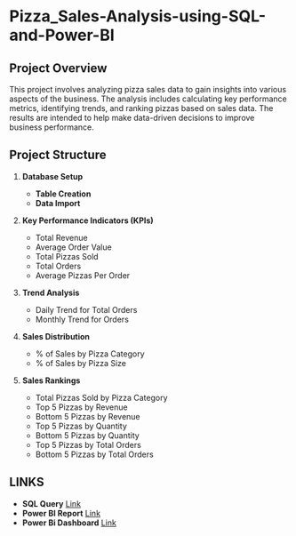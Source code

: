 # Pizza_Sales-Analysis-using-SQL-and-Power-BI


## Project Overview

This project involves analyzing pizza sales data to gain insights into various aspects of the business. The analysis includes calculating key performance metrics, identifying trends, and ranking pizzas based on sales data. The results are intended to help make data-driven decisions to improve business performance.

## Project Structure

1. **Database Setup**
   - **Table Creation**
   - **Data Import**
   
2. **Key Performance Indicators (KPIs)**
   - Total Revenue
   - Average Order Value
   - Total Pizzas Sold
   - Total Orders
   - Average Pizzas Per Order
   
3. **Trend Analysis**
   - Daily Trend for Total Orders
   - Monthly Trend for Orders
   
4. **Sales Distribution**
   - % of Sales by Pizza Category
   - % of Sales by Pizza Size
   
5. **Sales Rankings**
   - Total Pizzas Sold by Pizza Category
   - Top 5 Pizzas by Revenue
   - Bottom 5 Pizzas by Revenue
   - Top 5 Pizzas by Quantity
   - Bottom 5 Pizzas by Quantity
   - Top 5 Pizzas by Total Orders
   - Bottom 5 Pizzas by Total Orders

## LINKS
- **SQL Query**
[Link](https://github.com/uds822/Pizza_Sales-Analysis-using-SQL-and-Power-BI/blob/main/Pizza%20sales%20sql%20quries.pdf)
- **Power BI Report**
 [Link](https://github.com/uds822/Pizza_Sales-Analysis-using-SQL-and-Power-BI/blob/main/Pizza_sales_Dashboard.pdf)
- **Power Bi Dashboard**
   [Link](https://app.powerbi.com/reportEmbed?reportId=9467e040-f938-4bd1-9cbb-fe2354604cc0&autoAuth=true&ctid=a57f7d92-038e-4d4c-8265-7cd2beb33b34)

